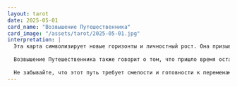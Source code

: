 ```yaml
---
layout: tarot
date: 2025-05-01
card_name: "Возвышение Путешественника"
card_image: "/assets/tarot/2025-05-01.jpg"
interpretation: |
  Эта карта символизирует новые горизонты и личностный рост. Она призывает вас к исследованию неизведанных путей, как в физическом, так и в духовном смысле. Сегодня вы можете ощутить прилив вдохновения и желание двигаться вперед, преодолевая преграды. Ваша интуиция будет особенно сильной, и вы сможете принимать верные решения, основываясь на внутреннем голосе.
  
  Возвышение Путешественника также говорит о том, что пришло время оставить позади старые привычки и ограничения. Вы можете почувствовать, что находитесь на пороге чего-то нового и удивительного. Будьте открыты к возможностям, которые могут появиться на вашем пути. Возможно, вам предложат новую работу, проект или даже путешествие, которое изменит вашу жизнь.
  
  Не забывайте, что этот путь требует смелости и готовности к переменам. Воспользуйтесь энергией карты, чтобы продвигаться вперед с уверенностью. Ваша решимость и стремление к самосовершенствованию приведут к успеху. Примите вызовы, которые принесет день, и помните, что каждый шаг, который вы делаете, приближает вас к вашей истинной цели.
---
```

